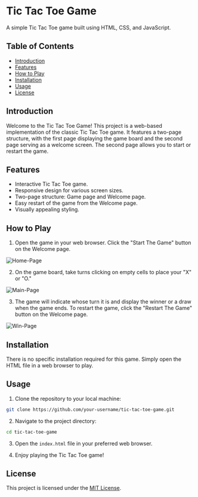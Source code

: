 # Tic Tac Toe Game

A simple Tic Tac Toe game built using HTML, CSS, and JavaScript.

## Table of Contents

- [Introduction](#introduction)
- [Features](#features)
- [How to Play](#how-to-play)
- [Installation](#installation)
- [Usage](#usage)
- [License](#license)

## Introduction

Welcome to the Tic Tac Toe Game! This project is a web-based implementation of the classic Tic Tac Toe game. It features a two-page structure, with the first page displaying the game board and the second page serving as a welcome screen. The second page allows you to start or restart the game.

## Features

- Interactive Tic Tac Toe game.
- Responsive design for various screen sizes.
- Two-page structure: Game page and Welcome page.
- Easy restart of the game from the Welcome page.
- Visually appealing styling.

## How to Play

1. Open the game in your web browser. Click the "Start The Game" button on the Welcome page.

![Home-Page](https://github.com/ZAINKHAN25/Tic-Tac-Toe-Game/assets/121414309/bdf5077a-6e80-4ee6-b2ff-c26b4b16eb56)   


2. On the game board, take turns clicking on empty cells to place your "X" or "O."

![Main-Page](https://github.com/ZAINKHAN25/Tic-Tac-Toe-Game/assets/121414309/7961cf11-98c9-44ab-a38a-06993d17142f)

3. The game will indicate whose turn it is and display the winner or a draw when the game ends. To restart the game, click the "Restart The Game" button on the Welcome page.

![Win-Page](https://github.com/ZAINKHAN25/Tic-Tac-Toe-Game/assets/121414309/76b80042-a5dd-4c6d-8509-20ee4a61bdb5)



## Installation

There is no specific installation required for this game. Simply open the HTML file in a web browser to play.

## Usage

1. Clone the repository to your local machine:

```bash
git clone https://github.com/your-username/tic-tac-toe-game.git
```

2. Navigate to the project directory:

```bash
cd tic-tac-toe-game
```

3. Open the `index.html` file in your preferred web browser.

4. Enjoy playing the Tic Tac Toe game!

## License

This project is licensed under the [MIT License](LICENSE).
